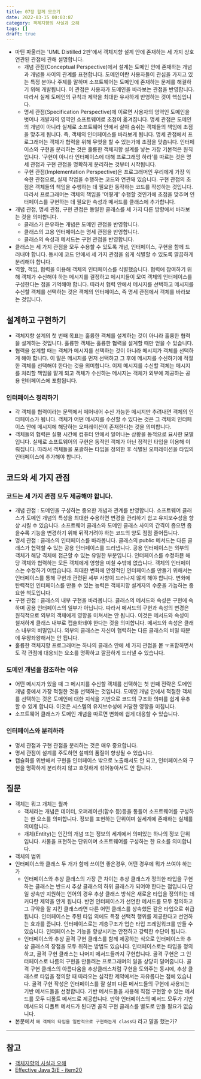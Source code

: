 ```yaml
---
title: 07장 함께 모으기
date: 2022-03-15 00:03:87
category: 객체지향의 사실과 오해
tags: []
draft: true
---
```


- 마틴 파울러는 'UML Distilled 2판'에서 객체지향 설계 안에 존재하는 세 가지 상호 연관된 관점에 관해 설명합니다.
  - 개념 관점(Conceptual Perspective)에서 설계는 도메인 안에 존재하는 개념과 개념들 사이의 관계를 표현합니다. 도메인이란 사용자들이 관심을 가지고 있는 특정 분야나 주제를 말하며 소프트웨어는 도메인에 존재하는 문제를 해결하기 위해 개발됩니다. 이 관점은 사용자가 도메인을 바라보는 관점을 반영합니다. 따라서 실제 도메인의 규칙과 제약을 최대한 유사하게 반영하는 것이 핵심입니다.
  - 명세 관점(Specification Perspective)에 이르면 사용자의 영역인 도메인을 벗어나 개발자의 영역인 소프트웨어로 초점이 옮겨집니다. 명세 관점은 도메인의 개념이 아니라 실제로 소프트웨어 안에서 살아 숨쉬는 객체들의 책임에 초점을 맞추게 됩니다. 즉, 객체의 인터페이스를 바라보게 됩니다. 명세 관점에서 프로그래머는 객체가 협력을 위해 무엇을 할 수 있는가에 초점을 맞춥니다. 인터페이스와 구현을 분리하는 것은 훌륭한 객체지향 설계를 낳는 가장 기본적은 원칙입니다. '구현이 아니라 인터페이스에 대해 프로그래밍 하라'를 따르는 것은 명세 관점과 구현 관점을 명확하게 분리하는 것부터 시작됩니다.
  - 구현 관점(Implementation Perspective)은 프로그래머인 우리에게 가장 익숙한 관점으로, 실제 작업을 수행하는 코드와 연관돼 있습니다. 구현 관점의 초점은 객체들의 책임을 수행하는 데 필요한 동작하는 코드를 작성하는 것입니다. 따라서 프로그래머는 객체의 책임을 '어떻게' 수행할 것인가에 초점을 맞추며 인터페이스를 구현하는 데 필요한 속성과 메서드를 클래스에 추가합니다.
- 개념 관점, 명세 관점, 구현 관점은 동일한 클래스를 세 가지 다른 방향에서 바라보는 것을 의미합니다.
  - 클래스가 은유하는 개념은 도메인 관점을 반영합니다.
  - 클래스의 고용 인터페이스는 명세 관점을 반영합니다.
  - 클래스의 속성과 메서드는 구현 관점을 반영합니다.
- 클래스는 세 가지 관점을 모두 수용할 수 있도록 개념, 인터페이스, 구현을 함께 드러내야 합니다. 동시에 코드 안에서 세 가지 관점을 쉽게 식별할 수 있도록 깔끔하게 분리해야 합니다.
- 역할, 책임, 협력을 이용해 객체의 인터페이스를 식별했습니다. 협력에 참여하기 위해 객체가 수신해야 하는 메시지를 결정하고 메시지들이 모여 객체의 인터페이스를 구성한다는 점을 기억해야 합니다. 따라서 협력 안에서 메시지를 선택하고 메시지를 수신할 객체를 선택하는 것은 객체의 인터페이스, 즉 명세 관점에서 객체를 바라보는 것입니다.

## 설계하고 구현하기

- 객체지향 설계의 첫 번째 목표는 훌륭한 객체를 설계하는 것이 아니라 훌륭한 협력을 설계하는 것입니다. 훌륭한 객체는 훌륭한 협력을 설계할 때만 얻을 수 있습니다.
- 협력을 설계할 때는 객체가 메시지를 선택하는 것이 아니라 메시지가 객체를 선택하게 해야 합니다. 이 말은 메시지를 먼저 선택하고 그 후에 메시지를 수신하기에 적절한 객체를 선택해야 한다는 것을 의미합니다. 이제 메시지를 수신할 객체는 메시지를 처리할 책임을 맡게 되고 객체가 수신하는 메시지는 객체가 외부에 제공하는 공용 인터페이스에 포함됩니다.

### 인터페이스 정리하기

- 각 객체를 협력이라는 문맥에서 떼어내어 수신 가능한 메시지만 추려내면 객체의 인터페이스가 됩니다. 객체가 어떤 메시지를 수신할 수 있다는 것은 그 객체의 인터페이스 안에 메시지에 해당하는 오퍼레이션이 존재한다는 것을 의미합니다.
- 객체들의 협력은 실횅 시간에 컴퓨터 안에서 일어나는 상황을 동적으로 묘사한 모델입니다. 실제로 소프트웨어의 구현은 동적인 객체가 아닌 정적인 타입을 이용해 이뤄집니다. 따라서 객체들을 포괄하는 타입을 정의한 후 식별된 오퍼레이션을 타입의 인터페이스에 추가해야 합니다.

## 코드와 세 가지 관점

### 코드는 세 가지 관점 모두 제공해야 합니다.

- 개념 관점 : 도메인을 구성하는 중요한 개념과 관계를 반영합니다. 소프트웨어 클래스가 도메인 개념의 특성을 최대한 수용하면 변경을 관리하기 쉽고 유지보수성을 향상 시킬 수 있습니다. 소프트웨어 클래스와 도메인 클래스 사이의 간격이 좁으면 좁을수록 기능을 변경하기 위해 뒤적거려야 하는 코드의 양도 점점 줄어듭니다.
- 명세 관점 : 클래스의 인터페이스를 바라봅니다. 클래스의 public 메서드는 다른 클래스가 협력할 수 있는 공용 인터페이스를 드러냅니다. 공용 인터페이스는 외부의 객체가 해당 격체에 접근할 수 있는 유일한 부분입니다. 인터페이스를 수정하묜 해당 객체와 협력하는 모든 객체에게 영향을 미칠 수밖에 없습니다. 객체의 인터페이스는 수정하기 어렵습니다. 최대한 변화에 안정적인 인터페이스를 만들기 위해서는 인터페이스를 통해 구현과 관련된 세부 사항이 드러나지 않게 해야 합니다. 변화에 탄력적인 인터페이스를 만들 수 있는 능력은 객체지향 설계자의 수준을 가늠하는 중요한 척도입니다.
- 구현 관점 : 클래스의 내부 구현을 바라봅니다. 클래스의 메서드와 속성은 구현에 속하며 공용 인터페이스의 일부가 아닙니다. 따라서 메서드의 구현과 속성의 변경은 원칙적으로 외부의 객체에게 영향을 미쳐서는 안 됩니다. 이것은 메서드와 속성이 철저하게 클래스 내부로 캡슐화돼야 한다는 것을 의미합니다. 메서드와 속성은 클래스 내부의 비밀입니다. 외부의 클래스는 자신이 협력하는 다른 클래스의 비밀 때문에 우왕좌왕해서는 안 됩니다.
- 훌륭한 객체지향 프로그래머는 하나의 클래스 안에 세 가지 관점을 몯 ㅜ포함하면서도 각 관점에 대응되는 요소를 명확하고 깔끔하게 드러낼 수 있습니다.

### 도메인 개념을 참조하는 이유

- 어떤 메시지가 있을 때 그 메시지를 수신할 객체를 선택하는 첫 번째 전략은 도메인 개념 중에서 가장 적절한 것을 선택하는 것입니다. 도메인 개념 안에서 적절한 객체를 선택하는 것은 도메인에 대한 지식을 기반으로 코드의 구조와 의미를 쉽게 유추할 수 있게 합니다. 이것은 시스템의 유지보수성에 커달한 영향을 미칩니다.
- 소프트웨어 클래스가 도메인 개념을 따르면 변화에 쉽게 대응할 수 있습니다.

### 인터페이스와 분리하라

- 명세 관점과 구현 관점을 분리하는 것은 매우 중요합니다.
- 명세 관점이 설계를 주도하면 설꼐의 품질이 향상될 수 있습니다.
- 캡슐화를 위반해서 구현을 인터페이스 밖으로 노출해서도 안 되고, 인터페이스와 구현을 명확하게 분리하지 않고 흐릿하게 섞어놓아서도 안 됩니다.

## 질문

- 객체는 뭐고 개체는 뭘까
  - 객체라는 개념은 데이터, 오퍼레이션(함수 등)등을 통틀어 소프트웨어를 구성하는 한 요소를 의미합니다. 정보를 표현하는 단위이며 실세계에 존재하는 실체를 의미합니다.
  - 개체(Entity)는 인간의 개념 또는 정보의 세계에서 의미있는 하나의 정보 단위입니다. 사물을 표현하는 단위이며 소프트웨어를 구성하는 한 요소를 의미합니다.
- 객체의 범위
- 인터페이스와 클래스 두 개가 함께 쓰이면 좋은경우, 어떤 경우에 뭐가 쓰여야 하는가
  - 인터페이스와 추상 클래스의 가장 큰 차이는 추상 클래스가 정의한 타입을 구현하는 클래스는 반드시 추상 클래스의 하위 클래스가 되어야 한다는 점입니다.단일 상속만 지원하는 언어의 경우 추상 클래스 방식은 새로운 타입을 정의하는 데 커다란 제약을 안게 됩니다. 반면 인터페이스가 선언한 메서드를 모두 정의하고 그 규약을 잘 지킨 클래스라면 다른 어떤 클래스를 상속했든 같은 타입으로 취급됩니다. 인터페이스는 주된 타입 외에도 특정 선택적 행위를 제공한다고 선언하는 효과를 줍니다. 인터페이스로는 계층구조가 업슨 타입 프레임워크를 만들 수 있습니다. 인터페이스는 기능을 향상시키는 안전하고 강력한 수단이 됩니다.
  - 인터페이스와 추상 골격 구현 클래스를 함께 제공하는 식으로 인터페이스와 추상 클래스의 장점을 모두 취하는 방법도 있습니다. 인터페이스로는 타입을 정의하고, 골격 구현 클래스는 나머지 메서드들까지 구현합니다. 골격 구현은 그 인터페이스로 나름의 구현을 만들려는 프로그래머의 일을 상당히 덜어줍니다. 골격 구현 클래스의 아름다움을 추상클래스처럼 구현을 도와주는 동시에, 추상 클래스로 타입을 정의할 때 따라오는 심각한 제약에서는 자유롭다는 점에 있습니다. 골격 구현 작성은 인터페이스를 잘 살펴 다른 메서드들의 구현에 사용되는 기반 메서드들을 선정합니다. 기반 메서드들을 사용해 직접 구현할 수 있는 메서드를 모두 디폴트 메서드로 제공합니다. 만약 인터페이스의 메서드 모두가 기반 메서드와 디폴트 메서드가 된다면 골격 구현 클래스를 별도로 만들 필요가 없습니다.
- 본문에서 `왜 객체의 타입을 일반적으로 구현하는게 class다` 라고 말을 했는가?

---

## 참고

- [객체지향의 사실과 오해](http://www.kyobobook.co.kr/product/detailViewKor.laf?mallGb=KOR&ejkGb=KOR&barcode=9788998139766)
- [Effective Java 3/E - item20](https://github.com/Lokie89/effective-java/commit/86e82f71e2ee654d517df2399f99d7b14a0e04ed?branch=86e82f71e2ee654d517df2399f99d7b14a0e04ed)